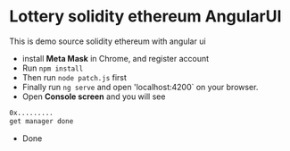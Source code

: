 # Lottery solidity ethereum AngularUI
This is demo source solidity ethereum with angular ui

- install **Meta Mask** in Chrome, and register account
- Run `npm install`
- Then run `node patch.js` first
- Finally run `ng serve` and open 'localhost:4200` on your browser.
- Open **Console screen** and you will see 
```sh
0x.........
get manager done
```
- Done
